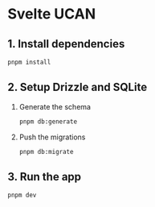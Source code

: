 # Svelte UCAN

## 1. Install dependencies

```bash
pnpm install
```

## 2. Setup Drizzle and SQLite

1. Generate the schema

   ```bash
   pnpm db:generate
   ```

2. Push the migrations

   ```bash
   pnpm db:migrate
   ```

## 3. Run the app

```bash
pnpm dev
```
